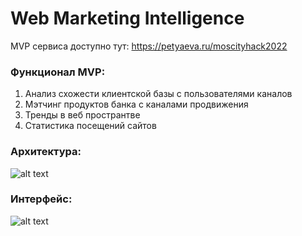 # Web Marketing Intelligence
MVP сервиса доступно тут: https://petyaeva.ru/moscityhack2022

### Функционал MVP:
1. Анализ схожести клиентской базы с пользователями каналов
2. Мэтчинг продуктов банка с каналами продвижения
3. Тренды в веб пространтве
4. Статистика посещений сайтов

### Архитектура:
![alt text](https://github.com/m3gaq/maketing_recomendation_service/blob/main/MVP_architect.png)



### Интерфейс:
![alt text](https://github.com/m3gaq/maketing_recomendation_service/blob/main/MVP_screenshot.png)
